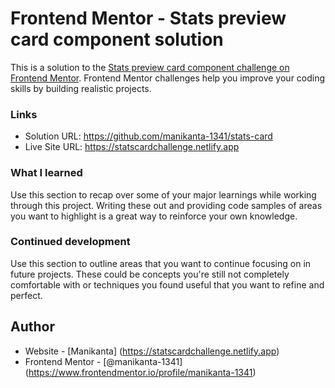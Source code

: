 # Frontend Mentor - Stats preview card component solution

This is a solution to the [Stats preview card component challenge on Frontend Mentor](https://www.frontendmentor.io/challenges/stats-preview-card-component-8JqbgoU62). Frontend Mentor challenges help you improve your coding skills by building realistic projects. 
### Links

- Solution URL:  https://github.com/manikanta-1341/stats-card
- Live Site URL: https://statscardchallenge.netlify.app

### What I learned

Use this section to recap over some of your major learnings while working through this project. Writing these out and providing code samples of areas you want to highlight is a great way to reinforce your own knowledge.

### Continued development

Use this section to outline areas that you want to continue focusing on in future projects. These could be concepts you're still not completely comfortable with or techniques you found useful that you want to refine and perfect.

## Author

- Website - [Manikanta]  (https://statscardchallenge.netlify.app)
- Frontend Mentor - [@manikanta-1341] (https://www.frontendmentor.io/profile/manikanta-1341)
